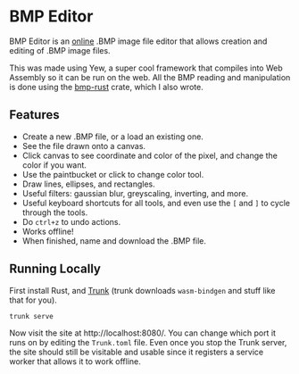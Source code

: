 # BMP Editor
BMP Editor is an [online](https://bmp.prussia.dev) .BMP image file editor that allows creation and editing of .BMP image files.

This was made using Yew, a super cool framework that compiles into Web Assembly so it can be run on the web. All the BMP reading and manipulation is done using the [bmp-rust](https://github.com/jetstream0/BMP-Rust) crate, which I also wrote.

## Features
- Create a new .BMP file, or a load an existing one.
- See the file drawn onto a canvas.
- Click canvas to see coordinate and color of the pixel, and change the color if you want.
- Use the paintbucket or click to change color tool.
- Draw lines, ellipses, and rectangles.
- Useful filters: gaussian blur, greyscaling, inverting, and more.
- Useful keyboard shortcuts for all tools, and even use the `[` and `]` to cycle through the tools.
- Do `ctrl+z` to undo actions.
- Works offline!
- When finished, name and download the .BMP file.

## Running Locally
First install Rust, and [Trunk](https://trunkrs.dev/) (trunk downloads `wasm-bindgen` and stuff like that for you).

```bash
trunk serve
```

Now visit the site at http://localhost:8080/. You can change which port it runs on by editing the `Trunk.toml` file. Even once you stop the Trunk server, the site should still be visitable and usable since it registers a service worker that allows it to work offline.
